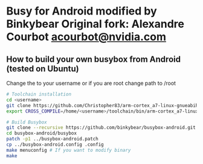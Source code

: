 Busy for Android modified by Binkybear
Original fork: Alexandre Courbot <acourbot@nvidia.com>
=====

## How to build your own busybox from Android (tested on Ubuntu)

Change the <username> to your username or if you are root change path to /root

```bash
# Toolchain installation
cd <username>
git clone https://github.com/Christopher83/arm-cortex_a7-linux-gnueabihf-linaro_4.9.git toolchain
export CROSS_COMPILE=/home/<username>/toolchain/bin/arm-cortex_a7-linux-gnueabihf-

# Build Busybox
git clone --recursive https://github.com/binkybear/busybox-android.git
cd busybox-android/busybox
patch -p1 ../busybox-android.patch
cp ../busybox-android.config .config
make menuconfig # If you want to modify binary
make
```